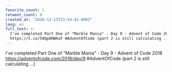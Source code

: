 ```yaml
---
favorite_count: 1
retweet_count: 0
created_at: "2018-12-13T23:54:42.000Z"
lang: en
full_text: >-
  I've completed Part One of "Marble Mania" - Day 9 - Advent of Code 2018
  https://t.co/59Qp8HWKaT #AdventOfCode (part 2 is still calculating ...)
---
```


I've completed Part One of "Marble Mania" - Day 9 - Advent of Code 2018
<https://adventofcode.com/2018/day/9> #AdventOfCode (part 2 is still calculating
...)
